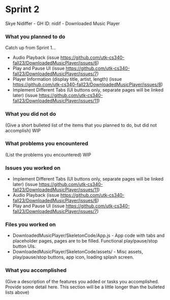 # Sprint 2

Skye Nidiffer - GH ID: nidif - Downloaded Music Player

### What you planned to do
Catch up from Sprint 1...
- Audio Playback (issue https://github.com/utk-cs340-fall23/DownloadedMusicPlayer/issues/6)
- Play and Pause UI (issue https://github.com/utk-cs340-fall23/DownloadedMusicPlayer/issues/7)
- Player Information (display title, artist, length) (issue https://github.com/utk-cs340-fall23/DownloadedMusicPlayer/issues/8)
- Implement Different Tabs (UI buttons only, separate pages will be linked later) (issue https://github.com/utk-cs340-fall23/DownloadedMusicPlayer/issues/11)

### What you did not do
(Give a short bulleted list of the items that you planned to do, but did not accomplish)
WIP

### What problems you encountered
(List the problems you encountered)
WIP

### Issues you worked on
- Implement Different Tabs (UI buttons only, separate pages will be linked later) (issue https://github.com/utk-cs340-fall23/DownloadedMusicPlayer/issues/11)
- Audio Playback (issue https://github.com/utk-cs340-fall23/DownloadedMusicPlayer/issues/6)
- Play and Pause UI (issue https://github.com/utk-cs340-fall23/DownloadedMusicPlayer/issues/7)

### Files you worked on
- DownloadedMusicPlayer/SkeletonCode/App.js - App code with tabs and placeholder pages, pages are to be filled. Functional play/pause/stop button UIs.
- DownloadedMusicPlayer/SkeletonCode/assets/ - Misc assets, play/pause/stop buttons, app icon, loading splash screen.

### What you accomplished
(Give a description of the features you added or tasks you accomplished. Provide some detail here. This section will be a little longer than the bulleted lists above) 
